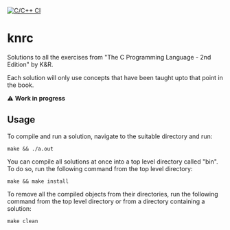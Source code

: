 [![C/C++ CI](https://github.com/virajgajjar/knrc/actions/workflows/c-cpp.yml/badge.svg?branch=master)](https://github.com/virajgajjar/knrc/actions/workflows/c-cpp.yml)

# knrc
Solutions to all the exercises from "The C Programming Language - 2nd Edition" by K&R.

Each solution will only use concepts that have been taught upto that point in the book.

:warning: **Work in progress**

## Usage
To compile and run a solution, navigate to the suitable directory and run:
```console
make && ./a.out
```

You can compile all solutions at once into a top level directory called "bin".
To do so, run the following command from the top level directory:
```console
make && make install
```

To remove all the compiled objects from their directories, run the following command
from the top level directory or from a directory containing a solution:
```console
make clean
```
